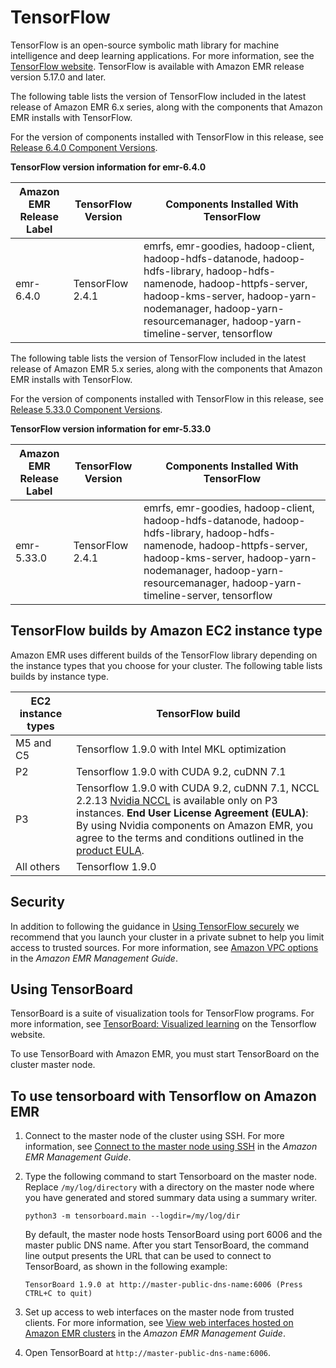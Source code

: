 # TensorFlow<a name="emr-tensorflow"></a>

TensorFlow is an open\-source symbolic math library for machine intelligence and deep learning applications\. For more information, see the [TensorFlow website](https://www.tensorflow.org/)\. TensorFlow is available with Amazon EMR release version 5\.17\.0 and later\.

The following table lists the version of TensorFlow included in the latest release of Amazon EMR 6\.x series, along with the components that Amazon EMR installs with TensorFlow\.

For the version of components installed with TensorFlow in this release, see [Release 6\.4\.0 Component Versions](emr-640-release.md)\.


**TensorFlow version information for emr\-6\.4\.0**  

| Amazon EMR Release Label | TensorFlow Version | Components Installed With TensorFlow | 
| --- | --- | --- | 
| emr\-6\.4\.0 | TensorFlow 2\.4\.1 | emrfs, emr\-goodies, hadoop\-client, hadoop\-hdfs\-datanode, hadoop\-hdfs\-library, hadoop\-hdfs\-namenode, hadoop\-httpfs\-server, hadoop\-kms\-server, hadoop\-yarn\-nodemanager, hadoop\-yarn\-resourcemanager, hadoop\-yarn\-timeline\-server, tensorflow | 

The following table lists the version of TensorFlow included in the latest release of Amazon EMR 5\.x series, along with the components that Amazon EMR installs with TensorFlow\.

For the version of components installed with TensorFlow in this release, see [Release 5\.33\.0 Component Versions](emr-5330-release.md)\.


**TensorFlow version information for emr\-5\.33\.0**  

| Amazon EMR Release Label | TensorFlow Version | Components Installed With TensorFlow | 
| --- | --- | --- | 
| emr\-5\.33\.0 | TensorFlow 2\.4\.1 | emrfs, emr\-goodies, hadoop\-client, hadoop\-hdfs\-datanode, hadoop\-hdfs\-library, hadoop\-hdfs\-namenode, hadoop\-httpfs\-server, hadoop\-kms\-server, hadoop\-yarn\-nodemanager, hadoop\-yarn\-resourcemanager, hadoop\-yarn\-timeline\-server, tensorflow | 

## TensorFlow builds by Amazon EC2 instance type<a name="w196aac57c17"></a>

Amazon EMR uses different builds of the TensorFlow library depending on the instance types that you choose for your cluster\. The following table lists builds by instance type\.


| EC2 instance types | TensorFlow build | 
| --- | --- | 
|  M5 and C5  |  Tensorflow 1\.9\.0 with Intel MKL optimization  | 
|  P2  |  Tensorflow 1\.9\.0 with CUDA 9\.2, cuDNN 7\.1  | 
|  P3  |  Tensorflow 1\.9\.0 with CUDA 9\.2, cuDNN 7\.1, NCCL 2\.2\.13 [Nvidia NCCL](https://developer.nvidia.com/nccl) is available only on P3 instances\. **End User License Agreement \(EULA\)**: By using Nvidia components on Amazon EMR, you agree to the terms and conditions outlined in the [product EULA](https://d7umqicpi7263.cloudfront.net/eula/product/d0199cf7-a04a-4204-be4d-dc3e2af678af/5b36dd71-7d6e-4d97-a8f7-013d3eccec70.txt)\.  | 
|  All others  |  Tensorflow 1\.9\.0  | 

## Security<a name="w196aac57c19"></a>

In addition to following the guidance in [Using TensorFlow securely](https://github.com/tensorflow/tensorflow/blob/master/SECURITY.md) we recommend that you launch your cluster in a private subnet to help you limit access to trusted sources\. For more information, see [Amazon VPC options](https://docs.aws.amazon.com/emr/latest/ManagementGuide/emr-clusters-in-a-vpc.html#emr-vpc-private-subnet) in the *Amazon EMR Management Guide*\.

## Using TensorBoard<a name="emr-tensorflow-tensorboard"></a>

TensorBoard is a suite of visualization tools for TensorFlow programs\. For more information, see [TensorBoard: Visualized learning](https://www.tensorflow.org/get_started/summaries_and_tensorboard) on the Tensorflow website\.

To use TensorBoard with Amazon EMR, you must start TensorBoard on the cluster master node\.

## To use tensorboard with Tensorflow on Amazon EMR

1. Connect to the master node of the cluster using SSH\. For more information, see [Connect to the master node using SSH](https://docs.aws.amazon.com/emr/latest/ManagementGuide/emr-connect-master-node-ssh.html) in the *Amazon EMR Management Guide*\.

1. Type the following command to start Tensorboard on the master node\. Replace `/my/log/directory` with a directory on the master node where you have generated and stored summary data using a summary writer\.

   ```
   python3 -m tensorboard.main --logdir=/my/log/dir
   ```

   By default, the master node hosts TensorBoard using port 6006 and the master public DNS name\. After you start TensorBoard, the command line output presents the URL that can be used to connect to TensorBoard, as shown in the following example:

   ```
   TensorBoard 1.9.0 at http://master-public-dns-name:6006 (Press CTRL+C to quit)
   ```

1. Set up access to web interfaces on the master node from trusted clients\. For more information, see [View web interfaces hosted on Amazon EMR clusters](https://docs.aws.amazon.com/emr/latest/ManagementGuide/emr-web-interfaces.html) in the *Amazon EMR Management Guide*\.

1. Open TensorBoard at `http://master-public-dns-name:6006`\.